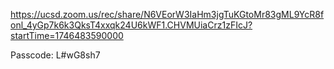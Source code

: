 https://ucsd.zoom.us/rec/share/N6VEorW3IaHm3jgTuKGtoMr83gML9YcR8fonl_4yGp7k6k3QksT4xxqk24U6kWF1.CHVMUiaCrz1zFIcJ?startTime=1746483590000


Passcode: L#wG8sh7
